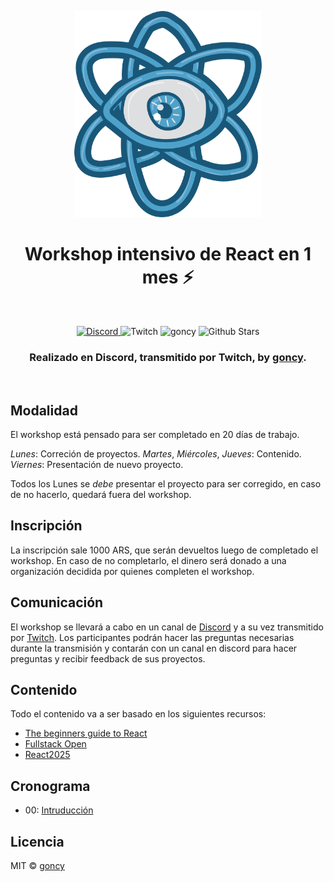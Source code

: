 <p align="center">
  <a href="https://github.com/goncy/reancy">
    <img src="./assets/logo.png" alt="Reancy logo" width="300" />
  </a>
</p>

<h1 align="center">
  Workshop intensivo de React en 1 mes ⚡️
</h1>

<br>

<p align="center">
  <a href="https://discord.gg/rAmPWU6eHg">
    <img alt="Discord" src="https://img.shields.io/discord/770339254101344256.svg?label=&logo=discord&style=for-the-badge" />
  </a>
  <img alt="Twitch" src="https://img.shields.io/twitch/status/goncypozzo?style=for-the-badge" />
  <img alt="goncy" src="https://img.shields.io/twitter/follow/goncy?style=for-the-badge" />
  <img alt="Github Stars" src="https://img.shields.io/github/stars/goncy/reancy?style=for-the-badge" />
</p>

<h3 align="center">
  Realizado en Discord, transmitido por Twitch, by <a rel="noopener noreferrer" target="_blank" href="https://twitter.com/goncy">goncy</a>.
</h3>

<br>

## Modalidad
El workshop está pensado para ser completado en 20 días de trabajo.

*Lunes*: Correción de proyectos.
*Martes*, *Miércoles*, *Jueves*: Contenido.
*Viernes*: Presentación de nuevo proyecto.

Todos los Lunes se *debe* presentar el proyecto para ser corregido, en caso de no hacerlo, quedará fuera del workshop.

## Inscripción
La inscripción sale 1000 ARS, que serán devueltos luego de completado el workshop. En caso de no completarlo, el dinero será donado a una organización decidida por quienes completen el workshop.

## Comunicación
El workshop se llevará a cabo en un canal de [Discord](https://discord.gg/rAmPWU6eHg) y a su vez transmitido por [Twitch](https://twitch.tv/goncypozzo). Los participantes podrán hacer las preguntas necesarias durante la transmisión y contarán con un canal en discord para hacer preguntas y recibir feedback de sus proyectos.

## Contenido
Todo el contenido va a ser basado en los siguientes recursos:
* [The beginners guide to React](https://egghead.io/courses/the-beginner-s-guide-to-react)
* [Fullstack Open](https://fullstackopen.com/)
* [React2025](https://react2025.com/)

## Cronograma
- 00: [Intruducción](./00)

## Licencia
MIT © [goncy](https://github.com/goncy)